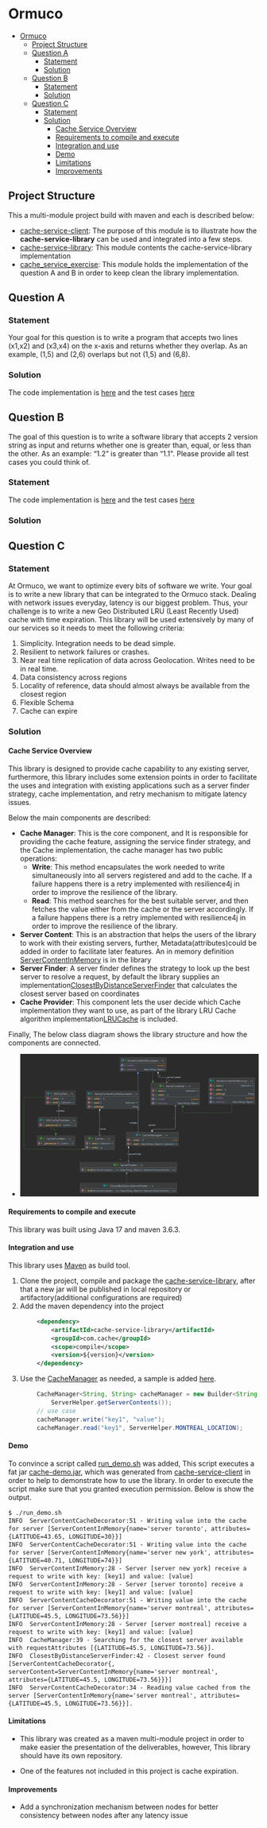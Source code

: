 # Ormuco

<!-- TOC -->
* [Ormuco](#ormuco)
  * [Project Structure](#project-structure)
  * [Question A](#question-a)
    * [Statement](#statement)
    * [Solution](#solution)
  * [Question B](#question-b)
    * [Statement](#statement-1)
    * [Solution](#solution-1)
  * [Question C](#question-c)
    * [Statement](#statement-2)
    * [Solution](#solution-2)
      * [Cache Service Overview](#cache-service-overview)
      * [Requirements to compile and execute](#requirements-to-compile-and-execute)
      * [Integration and use](#integration-and-use)
      * [Demo](#demo)
      * [Limitations](#limitations)
      * [Improvements](#improvements)
<!-- TOC -->

## Project Structure

This a multi-module project build with maven and each is described below:

* [cache-service-client](cache-service-client): The purpose of this module is to illustrate how the **cache-service-library** can be used and integrated into a few steps.
* [cache-service-library](cache-service-library): This module contents the cache-service-library implementation 
* [cache_service_exercise](cache_service_exercise): This module holds the implementation of the question A and B in order to keep clean the library implementation.


## Question A

### Statement

Your goal for this question is to write a program that accepts two lines (x1,x2) and (x3,x4) on the x-axis and returns whether they overlap. As an example, (1,5) and (2,6) overlaps
but not (1,5) and (6,8).

### Solution

The code implementation is [here](cache_service_exercise/src/main/java/com/cache/LineOverlappingChecker.java) and the test
cases [here](cache_service_exercise/src/test/java/com/cache/LineOverlappingCheckerTest.java)

## Question B

The goal of this question is to write a software library that accepts 2 version string as input and returns whether one is greater than, equal, or less than the other. As an
example: “1.2” is greater than “1.1".
Please provide all test cases you could think of.

### Statement

The code implementation is [here](cache_service_exercise/src/main/java/com/cache/NumberComparator.java) and the test
cases [here](cache_service_exercise/src/test/java/com/cache/NumberComparatorTest.java)

### Solution

## Question C

### Statement

At Ormuco, we want to optimize every bits of software we write. Your goal is to write a new library that can be integrated to the Ormuco stack. Dealing with network issues
everyday, latency is our biggest problem. Thus, your challenge is to write a new Geo Distributed LRU (Least Recently Used) cache with time expiration. This library will be used
extensively by many of our services so it needs to meet the following criteria:

1. Simplicity. Integration needs to be dead simple.
2. Resilient to network failures or crashes.
3. Near real time replication of data across Geolocation. Writes need to be in real time.
4. Data consistency across regions
5. Locality of reference, data should almost always be available from the closest region
6. Flexible Schema
7. Cache can expire

### Solution

#### Cache Service Overview

This library is designed to provide cache capability to any existing server, furthermore, this library includes some extension points in order to facilitate the uses and integration with existing applications such as a server finder strategy, cache implementation, and retry mechanism to mitigate latency issues.

Below the main components are described:

* **Cache Manager**: This is the core component, and It is responsible for providing the cache feature, assigning the service finder strategy, and the Cache implementation, the cache manager has two public operations:
  * **Write**: This method encapsulates the work needed to write simultaneously into all servers registered and add to the cache. If a failure happens there is a retry implemented with resilience4j in order to improve the resilience of the library.
  * **Read**: This method searches for the best suitable server, and then fetches the value either from the cache or the server accordingly. If a failure happens there is a retry implemented with resilience4j in order to improve the resilience of the library.
* **Server Content**: This is an abstraction that helps the users of the library to work with their existing servers, further,  Metadata(attributes)could be added in order to facilitate later features. An in memory definition [ServerContentInMemory](cache-service-library/src/main/java/com/core/server/ServerContentInMemory.java)  is in the library 
* **Server Finder**: A server finder defines the strategy to look up the best server to resolve a request, by default the library supplies an implementation[ClosestByDistanceServerFinder](cache-service-library/src/main/java/com/core/server/ClosestByDistanceServerFinder.java) that calculates the closest server based on coordinates
* **Cache Provider**: This component lets the user decide which Cache implementation they want to use, as part of the library LRU Cache algorithm implementation[LRUCache](cache-service-library/src/main/java/com/core/cache/LRUCache.java) is included.

Finally, The below class diagram shows the library structure and how the components are connected.

* ![Class Diagram Cache Manager](img/class_diagram.png "Class Diagram Cache Manager")

#### Requirements to compile and execute

This library was built using Java 17 and maven 3.6.3.

#### Integration and use 

This library uses [Maven](https://maven.apache.org/) as build tool.

1. Clone the project, compile and package the [cache-service-library](cache-service-library), after that a new jar will be published in local repository or artifactory(additional configurations are required)
2. Add the maven dependency into the project 
``` xml
        <dependency>
            <artifactId>cache-service-library</artifactId>
            <groupId>com.cache</groupId>
            <scope>compile</scope>
            <version>${version}</version>
        </dependency>
```
3. Use the [CacheManager](cache-service-library/src/main/java/com/core/CacheManager.java) as needed, a sample is added [here](cache-service-client/src/main/java/com/client/DemoContentManager.java).

``` java
        CacheManager<String, String> cacheManager = new Builder<String, String>().onDefaults(
            ServerHelper.getServerContents());
        // use case
        cacheManager.write("key1", "value");
        cacheManager.read("key1", ServerHelper.MONTREAL_LOCATION);
```

#### Demo

To convince a script called [run_demo.sh](run_demo.sh) was added, This script executes a fat jar [cache-demo.jar](demo/cache-demo.jar), which was generated from [cache-service-client](cache-service-client) in order to help to demonstrate how to use the library. 
In order to execute the script make sure that you granted execution permission.
Below is show the output.

```console
$ ./run_demo.sh
INFO  ServerContentCacheDecorator:51 - Writing value into the cache for server [ServerContentInMemory{name='server toronto', attributes={LATITUDE=43.65, LONGITUDE=30}}] 
INFO  ServerContentCacheDecorator:51 - Writing value into the cache for server [ServerContentInMemory{name='server new york', attributes={LATITUDE=40.71, LONGITUDE=74}}] 
INFO  ServerContentInMemory:28 - Server [server new york] receive a request to write with key: [key1] and value: [value]
INFO  ServerContentInMemory:28 - Server [server toronto] receive a request to write with key: [key1] and value: [value]
INFO  ServerContentCacheDecorator:51 - Writing value into the cache for server [ServerContentInMemory{name='server montreal', attributes={LATITUDE=45.5, LONGITUDE=73.56}}] 
INFO  ServerContentInMemory:28 - Server [server montreal] receive a request to write with key: [key1] and value: [value]
INFO  CacheManager:39 - Searching for the closest server available with requestAttributes [{LATITUDE=45.5, LONGITUDE=73.56}].
INFO  ClosestByDistanceServerFinder:42 - Closest server found [ServerContentCacheDecorator{, serverContent=ServerContentInMemory{name='server montreal', attributes={LATITUDE=45.5, LONGITUDE=73.56}}}]
INFO  ServerContentCacheDecorator:34 - Reading value cached from the server [ServerContentInMemory{name='server montreal', attributes={LATITUDE=45.5, LONGITUDE=73.56}}].
```
#### Limitations
* This library was created as a maven multi-module project in order to make easier the presentation of the deliverables, however, This library should have its own repository.

* One of the features not included in this project is cache expiration.

#### Improvements

* Add a synchronization mechanism between nodes for better consistency between nodes after any latency issue


